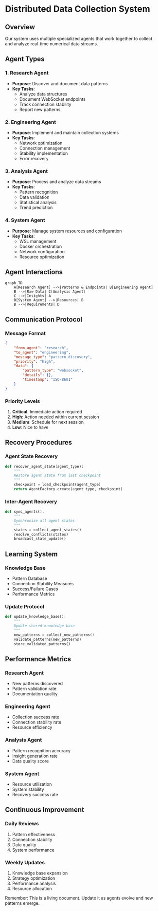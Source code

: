 # Distributed Data Collection System

## Overview
Our system uses multiple specialized agents that work together to collect and analyze real-time numerical data streams.

## Agent Types

### 1. Research Agent
- **Purpose**: Discover and document data patterns
- **Key Tasks**:
  - Analyze data structures
  - Document WebSocket endpoints
  - Track connection stability
  - Report new patterns

### 2. Engineering Agent
- **Purpose**: Implement and maintain collection systems
- **Key Tasks**:
  - Network optimization
  - Connection management
  - Stability implementation
  - Error recovery

### 3. Analysis Agent
- **Purpose**: Process and analyze data streams
- **Key Tasks**:
  - Pattern recognition
  - Data validation
  - Statistical analysis
  - Trend prediction

### 4. System Agent
- **Purpose**: Manage system resources and configuration
- **Key Tasks**:
  - WSL management
  - Docker orchestration
  - Network configuration
  - Resource optimization

## Agent Interactions

```mermaid
graph TD
    A[Research Agent] -->|Patterns & Endpoints| B[Engineering Agent]
    B -->|Raw Data| C[Analysis Agent]
    C -->|Insights| A
    D[System Agent] -->|Resources| B
    B -->|Requirements| D
```

## Communication Protocol

### Message Format
```json
{
    "from_agent": "research",
    "to_agent": "engineering",
    "message_type": "pattern_discovery",
    "priority": "high",
    "data": {
        "pattern_type": "websocket",
        "details": {},
        "timestamp": "ISO-8601"
    }
}
```

### Priority Levels
1. **Critical**: Immediate action required
2. **High**: Action needed within current session
3. **Medium**: Schedule for next session
4. **Low**: Nice to have

## Recovery Procedures

### Agent State Recovery
```python
def recover_agent_state(agent_type):
    """
    Restore agent state from last checkpoint
    """
    checkpoint = load_checkpoint(agent_type)
    return AgentFactory.create(agent_type, checkpoint)
```

### Inter-Agent Recovery
```python
def sync_agents():
    """
    Synchronize all agent states
    """
    states = collect_agent_states()
    resolve_conflicts(states)
    broadcast_state_update()
```

## Learning System

### Knowledge Base
- Pattern Database
- Connection Stability Measures
- Success/Failure Cases
- Performance Metrics

### Update Protocol
```python
def update_knowledge_base():
    """
    Update shared knowledge base
    """
    new_patterns = collect_new_patterns()
    validate_patterns(new_patterns)
    store_validated_patterns()
```

## Performance Metrics

### Research Agent
- New patterns discovered
- Pattern validation rate
- Documentation quality

### Engineering Agent
- Collection success rate
- Connection stability rate
- Resource efficiency

### Analysis Agent
- Pattern recognition accuracy
- Insight generation rate
- Data quality score

### System Agent
- Resource utilization
- System stability
- Recovery success rate

## Continuous Improvement

### Daily Reviews
1. Pattern effectiveness
2. Connection stability
3. Data quality
4. System performance

### Weekly Updates
1. Knowledge base expansion
2. Strategy optimization
3. Performance analysis
4. Resource allocation

Remember: This is a living document. Update it as agents evolve and new patterns emerge.
